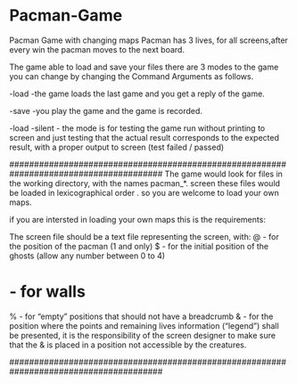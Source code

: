 # Pacman-Game
Pacman Game with changing maps
Pacman has 3 lives, for all screens,after every win the pacman 
moves to the next board.

The game able to load and save your files
there are 3 modes to the game you can change by changing the Command Arguments as follows.

-load  -the  game loads the last game and you get a reply of the game.

-save  -you play the game and the game is recorded.

-load -silent - the mode is for testing the game run without printing to screen and just testing 
that the actual result corresponds to the expected result, with a proper output to screen (test failed / passed)

#######################################################################################
The game would look for files in the working directory, with the names pacman_*.
screen these files would be loaded in lexicographical order .
so you are welcome to load your own maps.

if you are intersted in loading your own maps this is the requirements:

The screen file should be a text file representing the screen, with:
@ - for the position of the pacman (1 and only)
$ - for the initial position of the ghosts (allow any number between 0 to 4)
# - for walls
% - for “empty” positions that should not have a breadcrumb
& - for the position where the points and remaining lives information (“legend”) shall be presented,
it is the responsibility of the screen designer to make sure that the & is placed in a position not accessible by the creatures.

#######################################################################################

